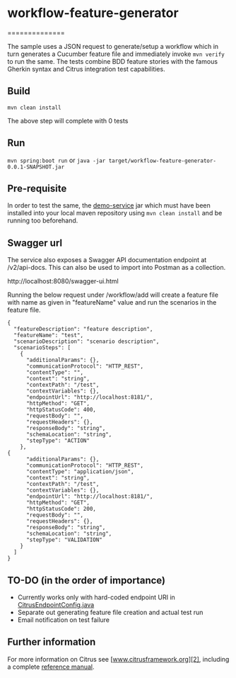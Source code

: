 # workflow-feature-generator
==============

The sample uses a JSON request to generate/setup a workflow which in turn generates a Cucumber feature file and immediately invoke ```mvn verify``` to run the same. The tests combine BDD feature stories with the famous 
Gherkin syntax and Citrus integration test capabilities. 

Build
-------
```mvn clean install``` 

The above step will complete with 0 tests
 
Run
---------
```mvn spring:boot run``` or ```java -jar target/workflow-feature-generator-0.0.1-SNAPSHOT.jar```

Pre-requisite
---------
In order to test the same, the [demo-service](../../../demo-service/) jar which must have been installed into your local maven repository using `mvn clean install` and be running too beforehand.

Swagger url
----------
The service also exposes a Swagger API documentation endpoint at /v2/api-docs. This can also be used to import into Postman as a collection.

http://localhost:8080/swagger-ui.html

Running the below request under /workflow/add will create a feature file with name as given in "featureName" value and run the scenarios in the feature file.

```
{
  "featureDescription": "feature description",
  "featureName": "test",
  "scenarioDescription": "scenario description",
  "scenarioSteps": [
    {
      "additionalParams": {},
      "communicationProtocol": "HTTP_REST",
      "contentType": "",
      "context": "string",
      "contextPath": "/test",
      "contextVariables": {},
      "endpointUrl": "http://localhost:8181/",
      "httpMethod": "GET",
      "httpStatusCode": 400,
      "requestBody": "",
      "requestHeaders": {},
      "responseBody": "string",
      "schemaLocation": "string",
      "stepType": "ACTION"
    },
{
      "additionalParams": {},
      "communicationProtocol": "HTTP_REST",
      "contentType": "application/json",
      "context": "string",
      "contextPath": "/test",
      "contextVariables": {},
      "endpointUrl": "http://localhost:8181/",
      "httpMethod": "GET",
      "httpStatusCode": 200,
      "requestBody": "",
      "requestHeaders": {},
      "responseBody": "string",
      "schemaLocation": "string",
      "stepType": "VALIDATION"
    }
  ]
}
```
TO-DO (in the order of importance)
-------
* Currently works only with hard-coded endpoint URI in [CitrusEndpointConfig.java][5]
* Separate out generating feature file creation and actual test run
* Email notification on test failure

Further information
---------

For more information on Citrus see [www.citrusframework.org][2], including
a complete [reference manual][3].

 [1]: https://www.citrusframework.org/img/brand-logo.png "Citrus"
 [2]: https://www.citrusframework.org
 [3]: https://www.citrusframework.org/reference/html/
 [4]: https://www.citrusframework.org/reference/html#cucumber
 [5]: https://github.com/rbkumar88/workflow-feature-generator/blob/master/src/test/java/com/workflow/CitrusEndpointConfig.java#L15
